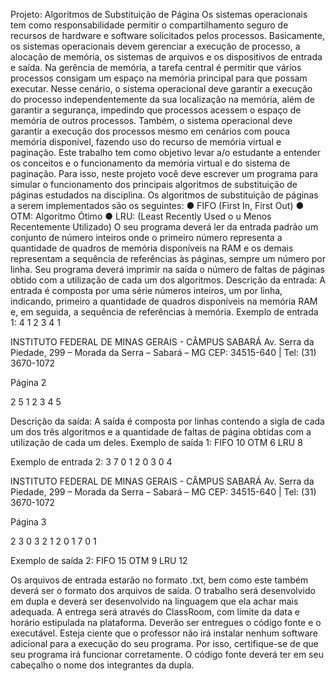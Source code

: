 Projeto: Algoritmos de Substituição de Página
Os sistemas operacionais tem como responsabilidade permitir o compartilhamento seguro de recursos de hardware
e software solicitados pelos processos. Basicamente, os sistemas operacionais devem gerenciar a execução de
processo, a alocação de memória, os sistemas de arquivos e os dispositivos de entrada e saída.
Na gerência de memória, a tarefa central é permitir que vários processos consigam um espaço na memória principal
para que possam executar. Nesse cenário, o sistema operacional deve garantir a execução do processo
independentemente da sua localização na memória, além de garantir a segurança, impedindo que processos
acessem o espaço de memória de outros processos. Também, o sistema operacional deve garantir a execução dos
processos mesmo em cenários com pouca memória disponível, fazendo uso do recurso de memória virtual e
paginação.
Este trabalho tem como objetivo levar a/o estudante a entender os conceitos e o funcionamento da memória virtual
e do sistema de paginação. Para isso, neste projeto você deve escrever um programa para simular o funcionamento
dos principais algoritmos de substituição de páginas estudados na disciplina.
Os algoritmos de substituição de páginas a serem implementados são os seguintes:
● FIFO (First In, First Out)
● OTM: Algoritmo Ótimo
● LRU: (Least Recently Used o u Menos Recentemente Utilizado)
O seu programa deverá ler da entrada padrão um conjunto de número inteiros onde o primeiro número representa a
quantidade de quadros de memória disponíveis na RAM e os demais representam a sequência de referências às
páginas, sempre um número por linha.
Seu programa deverá imprimir na saída o número de faltas de páginas obtido com a utilização de cada um dos
algoritmos.
Descrição da entrada:
A entrada é composta por uma série números inteiros, um por linha, indicando, primeiro a quantidade de quadros
disponíveis na memória RAM e, em seguida, a sequência de referências à memória.
Exemplo de entrada 1:
4
1
2
3
4
1

INSTITUTO FEDERAL DE MINAS GERAIS - CÂMPUS SABARÁ
Av. Serra da Piedade, 299 – Morada da Serra – Sabará – MG
CEP: 34515-640 | Tel: (31) 3670-1072

Página 2

2
5
1
2
3
4
5

Descrição da saída:
A saída é composta por linhas contendo a sigla de cada um dos três algoritmos e a quantidade de faltas de página
obtidas com a utilização de cada um deles.
Exemplo de saída 1:
FIFO 10
OTM 6
LRU 8

Exemplo de entrada 2:
3
7
0
1
2
0
3
0
4

INSTITUTO FEDERAL DE MINAS GERAIS - CÂMPUS SABARÁ
Av. Serra da Piedade, 299 – Morada da Serra – Sabará – MG
CEP: 34515-640 | Tel: (31) 3670-1072

Página 3

2
3
0
3
2
1
2
0
1
7
0
1

Exemplo de saída 2:
FIFO 15
OTM 9
LRU 12

Os arquivos de entrada estarão no formato .txt, bem como este também deverá ser o formato dos arquivos de saída.
O trabalho será desenvolvido em dupla e deverá ser desenvolvido na linguagem que ela achar mais adequada. A
entrega será através do ClassRoom, com limite da data e horário estipulada na plataforma. Deverão ser entregues o
código fonte e o executável. Esteja ciente que o professor não irá instalar nenhum software adicional para a
execução do seu programa. Por isso, certifique-se de que seu programa irá funcionar corretamente. O código fonte
deverá ter em seu cabeçalho o nome dos integrantes da dupla.
